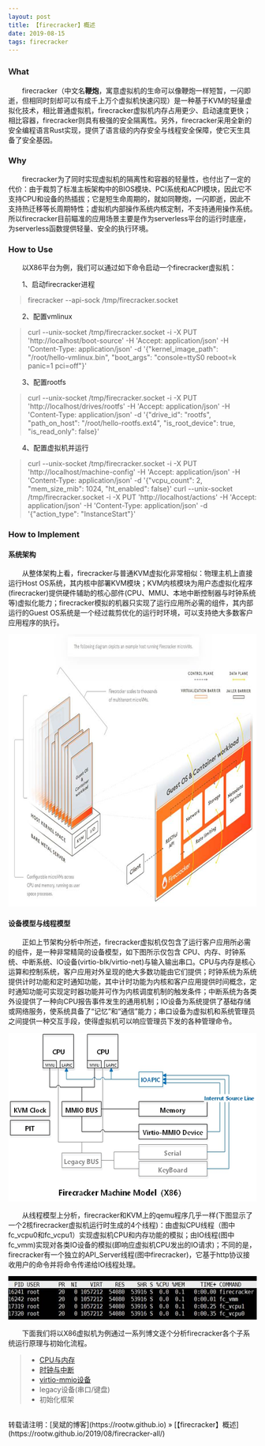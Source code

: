 ```yaml
---
layout: post
title: 【firecracker】概述
date: 2019-08-15
tags: firecracker
---
```


### Ｗhat

&emsp;&emsp;firecracker（中文名**鞭炮**，寓意虚拟机的生命可以像鞭炮一样短暂，一闪即逝，但相同时刻却可以有成千上万个虚拟机快速闪现）是一种基于KVM的轻量虚拟化技术，相比普通虚拟机，firecracker虚拟机内存占用更少、启动速度更快；相比容器，firecracker则具有极强的安全隔离性。另外，firecracker采用全新的安全编程语言Rust实现，提供了语言级的内存安全与线程安全保障，使它天生具备了安全基因。

### Why

&emsp;&emsp;firecracker为了同时实现虚拟机的隔离性和容器的轻量性，也付出了一定的代价：由于裁剪了标准主板架构中的BIOS模块、PCI系统和ACPI模块，因此它不支持CPU和设备的热插拔；它是短生命周期的，就如同鞭炮，一闪即逝，因此不支持热迁移等长周期特性；虚拟机内部操作系统内核定制，不支持通用操作系统。所以firecracker目前瞄准的应用场景主要是作为serverless平台的运行时底座，为serverless函数提供轻量、安全的执行环境。

### How to Use

&emsp;&emsp;以X86平台为例，我们可以通过如下命令启动一个firecracker虚拟机：

&emsp;&emsp;1、启动firecracker进程
> firecracker --api-sock /tmp/firecracker.socket

&emsp;&emsp;2、配置vmlinux
> curl --unix-socket /tmp/firecracker.socket -i -X PUT 'http://localhost/boot-source' -H 'Accept: application/json' -H 'Content-Type: application/json' -d '{"kernel_image_path": "/root/hello-vmlinux.bin", "boot_args": "console=ttyS0 reboot=k panic=1 pci=off"}'

&emsp;&emsp;3、配置rootfs
> curl --unix-socket /tmp/firecracker.socket -i -X PUT 'http://localhost/drives/rootfs' -H 'Accept: application/json' -H 'Content-Type: application/json' -d '{"drive_id": "rootfs", "path_on_host": "/root/hello-rootfs.ext4", "is_root_device": true, "is_read_only": false}'

&emsp;&emsp;4、配置虚拟机并运行
> curl --unix-socket /tmp/firecracker.socket -i -X PUT 'http://localhost/machine-config' -H 'Accept: application/json' -H 'Content-Type: application/json' -d '{"vcpu_count": 2, "mem_size_mib": 1024, "ht_enabled": false}'
curl --unix-socket /tmp/firecracker.socket -i -X PUT 'http://localhost/actions' -H 'Accept: application/json' -H 'Content-Type: application/json' -d '{"action_type": "InstanceStart"}'

### How to Implement

#### **系统架构**

&emsp;&emsp;从整体架构上看，firecracker与普通KVM虚拟化非常相似：物理主机上直接运行Host OS系统，其内核中部署KVM模块；KVM内核模块为用户态虚拟化程序(firecracker)提供硬件辅助的核心部件(CPU、MMU、本地中断控制器与时钟系统等)虚拟化能力；firecracker模拟的机器只实现了运行应用所必需的组件，其内部运行的Guest OS系统是一个经过裁剪优化的运行时环境，可以支持绝大多数客户应用程序的执行。

<div align="center">                                                             
    <img src="/images/posts/firecracker/architecture.jpg" height="552" width="867">  
</div>

#### **设备模型与线程模型**

&emsp;&emsp;正如上节架构分析中所述，firecracker虚拟机仅包含了运行客户应用所必需的组件，是一种非常精简的设备模型，如下图所示仅包含 CPU、内存、时钟系统、中断系统、IO设备(virtio-blk/virtio-net)与输入输出串口。CPU与内存是核心运算和控制系统，客户应用对外呈现的绝大多数功能由它们提供；时钟系统为系统提供计时功能和定时通知功能，其中计时功能为内核和客户应用提供时间概念，定时通知功能可实现定时器功能并可作为内核调度机制的触发条件；中断系统为各类外设提供了一种向CPU报告事件发生的通用机制；IO设备为系统提供了基础存储或网络服务，使系统具备了“记忆”和“通信”能力；串口设备为虚拟机和系统管理员之间提供一种交互手段，使得虚拟机可以响应管理员下发的各种管理命令。

<div align="center">                                                             
    <img src="/images/posts/firecracker/machine_model.jpg" height="342" width="549">  
</div>

&emsp;&emsp;从线程模型上分析，firecracker和KVM上的qemu程序几乎一样(下图显示了一个2核firecracker虚拟机运行时生成的4个线程)：由虚拟CPU线程（图中fc_vcpu0和fc_vcpu1）实现虚拟机CPU和内存功能的模拟；由IO线程(图中fc_vmm)实现对各类IO设备的模拟(即响应虚拟机CPU发出的IO请求)；不同的是，firecracker有一个独立的API_Server线程(图中firecracker)，它基于http协议接收用户的命令并将命令传递给IO线程处理。

<div align="center">                                                             
    <img src="/images/posts/firecracker/thread_model.jpg" height="88" width="576">  
</div>

&emsp;&emsp;下面我们将以X86虚拟机为例通过一系列博文逐个分析firecracker各个子系统运行原理与初始化流程。

>* [CPU与内存](https://rootw.github.io/2019/09/firecracker-cpu-memory/)
>* [时钟与中断](https://rootw.github.io/2019/09/firecracker-interrupt/)
>* [virtio-mmio设备](https://rootw.github.io/2019/09/firecracker-virtio/) 
>* legacy设备(串口/键盘)
>* 初始化框架

<br>
转载请注明：[吴斌的博客](https://rootw.github.io) » [【firecracker】概述](https://rootw.github.io/2019/08/firecracker-all/) 
